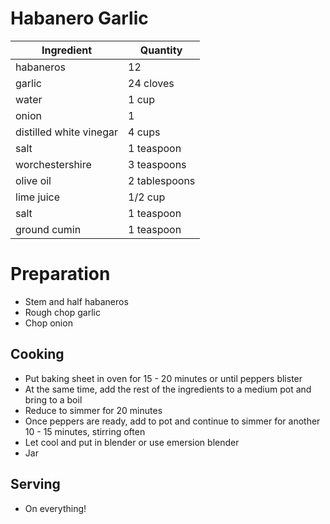 # Habanero Garlic

| Ingredient | Quantity |
| ------------- | ----------- |
| habaneros | 12 |
| garlic | 24 cloves |
| water | 1 cup |
| onion | 1 |
| distilled white vinegar | 4 cups |
| salt | 1 teaspoon |
| worchestershire | 3 teaspoons |
| olive oil | 2 tablespoons |
| lime juice | 1/2 cup |
| salt | 1 teaspoon |
| ground cumin | 1 teaspoon |

# Preparation

* Stem and half habaneros
* Rough chop garlic
* Chop onion

## Cooking

* Put baking sheet in oven for 15 - 20 minutes or until peppers blister
* At the same time, add the rest of the ingredients to a medium pot and bring to a boil
* Reduce to simmer for 20 minutes
* Once peppers are ready, add to pot and continue to simmer for another 10 - 15 minutes, stirring often
* Let cool and put in blender or use emersion blender
* Jar

## Serving

* On everything!